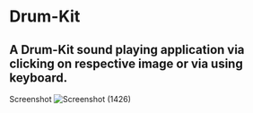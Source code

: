 # Drum-Kit
## A Drum-Kit sound playing application via clicking on respective image or via using keyboard.
Screenshot
![Screenshot (1426)](https://user-images.githubusercontent.com/70708619/125643428-98b7f1fa-6dfa-4ced-808e-37eb6da4dc11.png)
